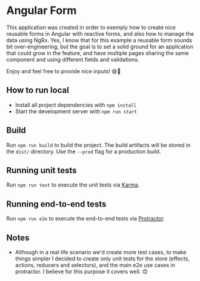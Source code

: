 # Angular Form

This application was created in order to exemply how to create nice reusable forms in Angular with reactive forms, and also how to manage the data using NgRx. Yes, I know that for this example a reusable form sounds bit over-engineering, but the goal is to set a solid ground for an application that could grow in the feature, and have multiple pages sharing the same component and using different fields and validations.

Enjoy and feel free to provide nice inputs! 😄🖤

## How to run local

* Install all project dependencies with `npm install`
* Start the development server with `npm run start`

## Build

Run `npm run build` to build the project. The build artifacts will be stored in the `dist/` directory. Use the `--prod` flag for a production build.

## Running unit tests

Run `npm run test` to execute the unit tests via [Karma](https://karma-runner.github.io).

## Running end-to-end tests

Run `npm run e2e` to execute the end-to-end tests via [Protractor](http://www.protractortest.org/).

## Notes

* Although in a real life scenario we'd create more test cases, to make things simpler I decided to create only unit tests for the store (effects, actions, reducers and selectors), and the main e2e use cases in protractor. I believe for this purpose it covers well. 😊
